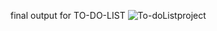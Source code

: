  final output for TO-DO-LIST
 ![To-doListproject](https://github.com/user-attachments/assets/f7480b4b-5eae-4b78-8809-7d909d06dc23)
